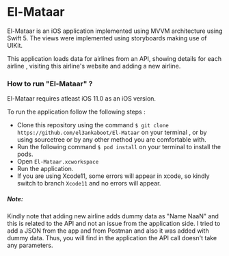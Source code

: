 # El-Mataar

El-Mataar is an iOS application implemented using MVVM architecture using Swift 5.
The views were implemented using storyboards making use of UIKit.

This application loads data for airlines from an API, showing details for each airline , visiting this airline's website and adding a new airline.


### How to run "El-Mataar" ?
El-Mataar requires atleast iOS 11.0 as an iOS version.

To run the application follow the following steps :

* Clone this repository using the command ``$ git clone https://github.com/el3ankaboot/El-Mataar`` on your terminal , or by using sourcetree or by any other method you are comfortable with.
* Run the following command ``$ pod install`` on your terminal to install the pods.
* Open ``El-Mataar.xcworkspace``
* Run the application.
* If you are using Xcode11, some errors will appear in xcode, so kindly switch to branch ``Xcode11`` and no errors will appear.

##### Note:
Kindly note that adding new airline adds dummy data as "Name NaaN" and this is related to the API and not an issue from the application side.
I tried to add a JSON from the app and from Postman and also it was added with dummy data. Thus, you will find in the application the API call doesn't take any parameters.